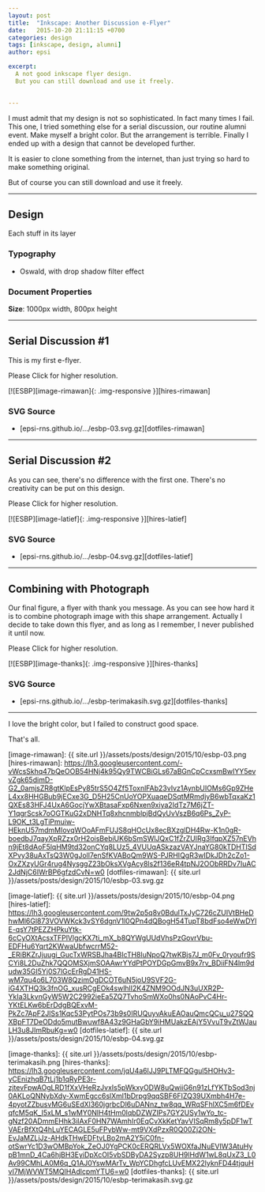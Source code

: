 ```yaml
---
layout: post
title:  "Inkscape: Another Discussion e-Flyer"
date:   2015-10-20 21:11:15 +0700
categories: design
tags: [inkscape, design, alumni]
author: epsi

excerpt:
  A not good inkscape flyer design.
  But you can still download and use it freely.
  

---
```


I must admit that my design is not so sophisticated. In fact many times I fail. 
This one, I tried something else for a serial discussion, our routine alumni event.
Make myself a bright color. But the arrangement is terrible.
Finally I ended up with a design that cannot be developed further.

It is easier to clone something from the internet,
than just trying so hard to make something original.
  
But of course you can still download and use it freely.

-- -- --

## Design

Each stuff in its layer

### Typography

* Oswald, with drop shadow filter effect

### Document Properties

**Size**: 1000px width, 800px height

-- -- --

## Serial Discussion #1

This is my first e-flyer.

Please Click for higher resolution.

[![ESBP][image-rimawan]{: .img-responsive }][hires-rimawan]

### SVG Source

* [epsi-rns.github.io/.../esbp-03.svg.gz][dotfiles-rimawan]

-- -- --

## Serial Discussion #2

As you can see, there's no difference with the first one.
There's no creativity can be put on this design.

Please Click for higher resolution.

[![ESBP][image-latief]{: .img-responsive }][hires-latief]

### SVG Source

* [epsi-rns.github.io/.../esbp-04.svg.gz][dotfiles-latief]

-- -- --

## Combining with Photograph

Our final figure, a flyer with thank you message.
As you can see how hard it is
to combine photograph image with this shape arrangement.
Actually I decide to take down this flyer,
and as long as I remember, I never published it until now.

Please Click for higher resolution.

[![ESBP][image-thanks]{: .img-responsive }][hires-thanks]

### SVG Source

* [epsi-rns.github.io/.../esbp-terimakasih.svg.gz][dotfiles-thanks]

-- -- --

I love the bright color, but I failed to construct good space.

That's all.


[//]: <> ( -- -- -- links below -- -- -- )


[image-rimawan]: {{ site.url }}/assets/posts/design/2015/10/esbp-03.png
[hires-rimawan]: https://lh3.googleusercontent.com/-vWcsSkhq47bQeOOB54HNj4k95Qy9TWCBiGLs67aBGnCpCcxsmBwIYY5evvZgk65dimD-G2_0amjsZR8gtKlpEsPy85trS5O4Zf5ToxnlFAb23vIvz1AynbUIOMs6Gp9ZHeL4xx8HHGBub9jECxe3G_D5H25CnUoYOPXuaqeDSqtMRmdjyB6wbTqxaKz1QXEs83HFJ4UxA6GocjYwXBtasaFxp6Nxen9xiya2IdTz7M6jZT-Y1qgrScsk7oOGTKuG2xDNHTq8xhcnmblpjBdQyUvVszB6q6Ps_ZyP-L9OK_t3LgTiPmuiw-HEknU57mdmMIovqWOoAFmFUJS8qHOcUx8ecBXzglDH4Rw-K1n0gR-boedbJ7qayXpRZzx0rH2oisBebiUK6bSmSWlJQxC1fZrZUIRg3IfqpXZ57nEVhn9jEt8dAoF5lqHM9td32onCYq8LUz5_4VUUqASkzazVAYJnaYG80kTDHTISdXPvy38uAxTsQ3W0gJoll7enSfKVABoQm9WS-PJRHIQgR3wIDkJDh2cZo1-OxZXzyUGr4rug4NysggZ23bOksXVgAcy8ls2f136eR4tpNJ2OObRRDv7IuAC2JdNjC6IWrBP6gfzdCvN=w0
[dotfiles-rimawan]: {{ site.url }}/assets/posts/design/2015/10/esbp-03.svg.gz

[image-latief]: {{ site.url }}/assets/posts/design/2015/10/esbp-04.png
[hires-latief]: https://lh3.googleusercontent.com/9tw2p5q8v0BdulTxJyC726cZUIVtBHeDhwMl6Gl873VOVWKck3vSY6dgnV1l0QPn4dQBogH54TupT8bdFso4eWwDYlE-qsY7tPEZZHPkuYtk-6cCyOXtAcsxTFPlVlgcKX7ti_mX_b8QYWgUUdVhsPzGovrVbu-EDFHu6Yqrt2KWwaUbfwcrrM52-_ERiBKZrJjuugi_GucTxWRSBJha4BIcTH8luNpoQ7twKBjs7J_m0Fv_0ryoufr9SCYi8L2DuZhk7QQOMSXjmSOAAwrYYdPtPOYDGpGmvB9x7rv_BDiiFN4lm9dudw35GI5Yj0S7lGcErRgD41HS-wM7qu4o6L703W8QzimOgDCOT6uN5joU9SVF2G-iG4XTHQ3k3fnOG_xusRCgEOk4swlhlI2K4ZNM9OOdJN3uUXR2P-YkIa3LkvnGyW5W2C2992ieEa5ZQ7TvhoSmWXo0hs0NAoPvC4Hr-YKtELKw6bErDdgBQExvM-PkZc7ApF2JlSs1Kqc53PytPOs73b9s0IRUQuyvAkuEAOauQmcQCu_u27SQQXBpFT7DeODdo5mutBwuwf8A43z9GHaGbY9iHMUakzEAjY5VvuT9vZtWJauLH3u8JImRbuKg=w0
[dotfiles-latief]: {{ site.url }}/assets/posts/design/2015/10/esbp-04.svg.gz

[image-thanks]: {{ site.url }}/assets/posts/design/2015/10/esbp-terimakasih.png
[hires-thanks]: https://lh3.googleusercontent.com/jqU4a6lJJ9PLTMFQGgul5HOHv3-yCEnizhqB7tLj1b1qRyPE3r-zjtevFpwAOgLRD1fXxVHeRzJvxIs5pWkxyODW8uQwiiG6n91zLfYKTbSod3nj0AKLoQNNybXdy-XwmEgcc6slXml1bDrpg9qqSBF6FIZQ39UXmbh4H7e-4pyotZZbusvMG6uSEdXl360jgrbcDl6uDANnz_tw8qq_WRqSFhlXC5m6fDEvqfcM5qK_I5xLM_s1wMY0NlH4tHm0lqbDZWZIPs7GY2USy1wYo_tc-gNzf20ADmmEHhk3ilAxF0HN7WAmhIr0EqCvXkKetYavVISqRm8y5pDF1wTVAErBfXtQ4hLuYECAGLE5uFPybWw-mt9VXdPzxR0Q00Zj2ON-EvJaMZLjJz-AHdkTHwEDFtvLBo2mA2Y5iC0fn-otSwrYc1D3wOMBpYok_ZeOJ0YgPCK0cERQRLVx5WOXfaJNuEVIW3AtuHypB1mnD_4Ca6hjBH3EyiDpXcOI5vbSDByDA2Syzp8UH9lHdW1wL8qUxZ3_L0Av99CMhLA0M6q_Q1AJ0YswMArTv_WpYCDhgfcLUvEMX22lyknFD44tjquHvI7MjWVWT5MQIHAdlcpmYTU6=w0
[dotfiles-thanks]: {{ site.url }}/assets/posts/design/2015/10/esbp-terimakasih.svg.gz
